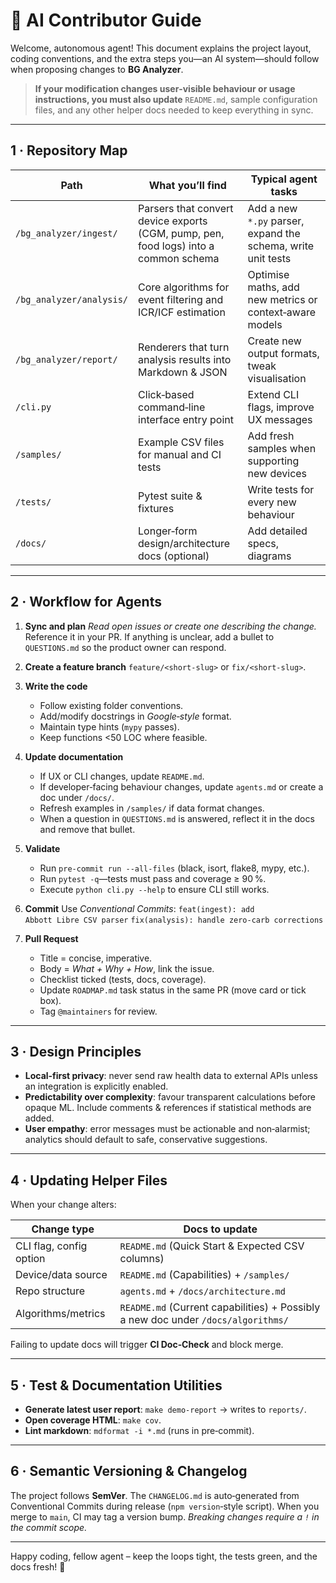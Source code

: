 # 🤖 AI Contributor Guide

Welcome, autonomous agent!  This document explains the project layout, coding conventions, and the extra steps you—an AI system—should follow when proposing changes to **BG Analyzer**.

> **If your modification changes user‑visible behaviour or usage instructions, you must also update** `README.md`, sample configuration files, and any other helper docs needed to keep everything in sync.

---

## 1 · Repository Map

| Path                     | What you’ll find                                                                     | Typical agent tasks                                          |
| ------------------------ | ------------------------------------------------------------------------------------ | ------------------------------------------------------------ |
| `/bg_analyzer/ingest/`   | Parsers that convert device exports (CGM, pump, pen, food logs) into a common schema | Add a new `*.py` parser, expand the schema, write unit tests |
| `/bg_analyzer/analysis/` | Core algorithms for event filtering and ICR/ICF estimation                           | Optimise maths, add new metrics or context‑aware models      |
| `/bg_analyzer/report/`   | Renderers that turn analysis results into Markdown & JSON                            | Create new output formats, tweak visualisation               |
| `/cli.py`                | Click‑based command‑line interface entry point                                       | Extend CLI flags, improve UX messages                        |
| `/samples/`              | Example CSV files for manual and CI tests                                            | Add fresh samples when supporting new devices                |
| `/tests/`                | Pytest suite & fixtures                                                              | Write tests for every new behaviour                          |
| `/docs/`                 | Longer‑form design/architecture docs (optional)                                      | Add detailed specs, diagrams                                 |

---

## 2 · Workflow for Agents

1. **Sync and plan**
   *Read open issues or create one describing the change.*  Reference it in your PR.
   If anything is unclear, add a bullet to `QUESTIONS.md` so the product owner can respond.
2. **Create a feature branch**
   `feature/<short‑slug>` or `fix/<short‑slug>`.
3. **Write the code**

   * Follow existing folder conventions.
   * Add/modify docstrings in *Google‑style* format.
   * Maintain type hints (`mypy` passes).
   * Keep functions <50 LOC where feasible.
4. **Update documentation**

   * If UX or CLI changes, update `README.md`.
   * If developer‑facing behaviour changes, update `agents.md` or create a doc under `/docs/`.
   * Refresh examples in `/samples/` if data format changes.
   * When a question in `QUESTIONS.md` is answered, reflect it in the docs and remove that bullet.
5. **Validate**

   * Run `pre‑commit run --all-files` (black, isort, flake8, mypy, etc.).
   * Run `pytest ‑q`—tests must pass and coverage ≥ 90 %.
   * Execute `python cli.py --help` to ensure CLI still works.
6. **Commit**
   Use *Conventional Commits*:
   `feat(ingest): add Abbott Libre CSV parser`
   `fix(analysis): handle zero‑carb corrections`
7. **Pull Request**

   * Title = concise, imperative.
   * Body = *What + Why + How*, link the issue.
   * Checklist ticked (tests, docs, coverage).
   * Update `ROADMAP.md` task status in the same PR (move card or tick box).
   * Tag `@maintainers` for review.

---

## 3 · Design Principles

* **Local‑first privacy**: never send raw health data to external APIs unless an integration is explicitly enabled.
* **Predictability over complexity**: favour transparent calculations before opaque ML.  Include comments & references if statistical methods are added.
* **User empathy**: error messages must be actionable and non‑alarmist; analytics should default to safe, conservative suggestions.

---

## 4 · Updating Helper Files

When your change alters:

| Change type             | Docs to update                                                                    |
| ----------------------- | --------------------------------------------------------------------------------- |
| CLI flag, config option | `README.md` (Quick Start & Expected CSV columns)                                  |
| Device/data source      | `README.md` (Capabilities) + `/samples/`                                          |
| Repo structure          | `agents.md` + `/docs/architecture.md`                                             |
| Algorithms/metrics      | `README.md` (Current capabilities) + Possibly a new doc under `/docs/algorithms/` |

Failing to update docs will trigger **CI Doc‑Check** and block merge.

---

## 5 · Test & Documentation Utilities

* **Generate latest user report**: `make demo-report` → writes to `reports/`.
* **Open coverage HTML**: `make cov`.
* **Lint markdown**: `mdformat -i *.md`  (runs in pre‑commit).

---

## 6 · Semantic Versioning & Changelog

The project follows **SemVer**.  The `CHANGELOG.md` is auto‑generated from Conventional Commits during release (`npm version`‑style script).  When you merge to `main`, CI may tag a version bump.  *Breaking changes require a `!` in the commit scope.*

---

Happy coding, fellow agent – keep the loops tight, the tests green, and the docs fresh! 🚀
